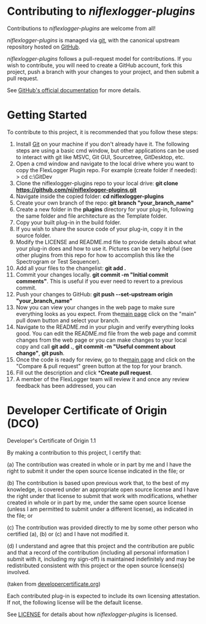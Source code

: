 # Contributing to *niflexlogger-plugins* 

Contributions to *niflexlogger-plugins* are welcome from all!

*niflexlogger-plugins* is managed via [git](https://git-scm.com), with the canonical upstream
repository hosted on [GitHub](https://github.com/ni/niflexlogger-plugins).

*niflexlogger-plugins* follows a pull-request model for contributions.  If you wish to
contribute, you will need to create a GitHub account, fork this project, push a
branch with your changes to your project, and then submit a pull request.

See [GitHub's official documentation](https://help.github.com/articles/using-pull-requests/) for more details.

# Getting Started

To contribute to this project, it is recommended that you follow these steps:

1. Install [Git](https://git-scm.com/downloads) on your machine if you don't already have it. The following steps are using a basic cmd window, but other applications can be used to interact with git like MSVC, Git GUI, Sourcetree, GitDesktop, etc.
1. Open a cmd window and navigate to the local drive where you want to copy the FlexLogger Plugin repo. For example (create folder if needed): > cd c:\GitDev
1. Clone the niflexlogger-plugins repo to your local drive: **git clone https://github.com/ni/niflexlogger-plugins.git**
1. Navigate inside the copied folder: **cd niflexlogger-plugins**
1. Create your own branch of the repo: **git branch "your_branch_name"**
1. Create a new folder in the **plugins** directory for your plug-in, following the same folder and file architecture as the Template folder.
1. Copy your built plug-in in the build folder.
1. If you wish to share the source code of your plug-in, copy it in the source folder.
1. Modify the LICENSE and README.md file to provide details about what your plug-in does and how to use it. Pictures can be very helpful (see other plugins from this repo for how to accomplish this like the Spectrogram or Test Sequencer).
1. Add all your files to the changelist: **git add .**
1. Commit your changes locally. **git commit -m "Initial commit comments"**. This is useful if you ever need to revert to a previous commit.
1. Push your changes to GitHub: **git push --set-upstream origin "your_branch_name"**
1. Now you can view your changes in the web page to make sure everything looks as you expect. From the[main page](https://github.com/ni/niflexlogger-plugins/tree/main) click on the "main" pull down button and select your branch.
1. Navigate to the README.md in your plugin and verify everything looks good. You can edit the README.md file from the web page and commit changes from the web page or you can make changes to your local copy and call **git add .**, **git commit -m "Useful comment about change"**, **git push**.
1. Once the code is ready for review, go to the[main page](https://github.com/ni/niflexlogger-plugins/tree/main) and click on the "Compare & pull request" green button at the top for your branch.
1. Fill out the description and click ***Create pull request**.
1. A member of the FlexLogger team will review it and once any review feedback has been addressed, you can 



# Developer Certificate of Origin (DCO)

   Developer's Certificate of Origin 1.1

   By making a contribution to this project, I certify that:

   (a) The contribution was created in whole or in part by me and I
       have the right to submit it under the open source license
       indicated in the file; or

   (b) The contribution is based upon previous work that, to the best
       of my knowledge, is covered under an appropriate open source
       license and I have the right under that license to submit that
       work with modifications, whether created in whole or in part
       by me, under the same open source license (unless I am
       permitted to submit under a different license), as indicated
       in the file; or

   (c) The contribution was provided directly to me by some other
       person who certified (a), (b) or (c) and I have not modified
       it.

   (d) I understand and agree that this project and the contribution
       are public and that a record of the contribution (including all
       personal information I submit with it, including my sign-off) is
       maintained indefinitely and may be redistributed consistent with
       this project or the open source license(s) involved.

(taken from [developercertificate.org](https://developercertificate.org/))

Each contributed plug-in is expected to include its own licensing attestation.
If not, the following license will be the default license.

See [LICENSE](https://github.com/ni/niflexlogger-plugins/blob/main/LICENSE)
for details about how *niflexlogger-plugins* is licensed.